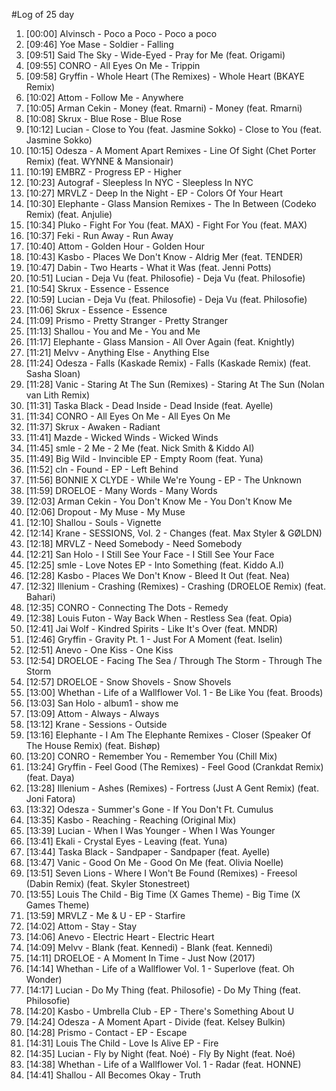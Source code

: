 #Log of 25 day

1. [00:00] Alvinsch - Poco a Poco - Poco a poco
1. [09:46] Yoe Mase - Soldier - Falling
1. [09:51] Said The Sky - Wide-Eyed - Pray for Me (feat. Origami)
1. [09:55] CONRO - All Eyes On Me - Trippin
1. [09:58] Gryffin - Whole Heart (The Remixes) - Whole Heart (BKAYE Remix)
1. [10:02] Attom - Follow Me - Anywhere
1. [10:05] Arman Cekin - Money (feat. Rmarni) - Money (feat. Rmarni)
1. [10:08] Skrux - Blue Rose - Blue Rose
1. [10:12] Lucian - Close to You (feat. Jasmine Sokko) - Close to You (feat. Jasmine Sokko)
1. [10:15] Odesza - A Moment Apart Remixes - Line Of Sight (Chet Porter Remix) (feat. WYNNE & Mansionair)
1. [10:19] EMBRZ - Progress EP - Higher
1. [10:23] Autograf - Sleepless In NYC - Sleepless In NYC
1. [10:27] MRVLZ - Deep In the Night - EP - Colors Of Your Heart
1. [10:30] Elephante - Glass Mansion Remixes - The In Between (Codeko Remix) (feat. Anjulie)
1. [10:34] Pluko - Fight For You (feat. MAX) - Fight For You (feat. MAX)
1. [10:37] Feki - Run Away - Run Away
1. [10:40] Attom - Golden Hour - Golden Hour
1. [10:43] Kasbo - Places We Don't Know - Aldrig Mer (feat. TENDER)
1. [10:47] Dabin - Two Hearts - What it Was (feat. Jenni Potts)
1. [10:51] Lucian - Deja Vu (feat. Philosofie) - Deja Vu (feat. Philosofie)
1. [10:54] Skrux - Essence - Essence
1. [10:59] Lucian - Deja Vu (feat. Philosofie) - Deja Vu (feat. Philosofie)
1. [11:06] Skrux - Essence - Essence
1. [11:09] Prismo - Pretty Stranger - Pretty Stranger
1. [11:13] Shallou - You and Me - You and Me
1. [11:17] Elephante - Glass Mansion - All Over Again (feat. Knightly)
1. [11:21] Melvv - Anything Else - Anything Else
1. [11:24] Odesza - Falls (Kaskade Remix) - Falls (Kaskade Remix) (feat. Sasha Sloan)
1. [11:28] Vanic - Staring At The Sun (Remixes) - Staring At The Sun (Nolan van Lith Remix)
1. [11:31] Taska Black - Dead Inside - Dead Inside (feat. Ayelle)
1. [11:34] CONRO - All Eyes On Me - All Eyes On Me
1. [11:37] Skrux - Awaken - Radiant
1. [11:41] Mazde - Wicked Winds - Wicked Winds
1. [11:45] smle - 2 Me - 2 Me (feat. Nick Smith & Kiddo AI)
1. [11:49] Big Wild - Invincible EP - Empty Room (feat. Yuna)
1. [11:52] cln - Found - EP - Left Behind
1. [11:56] BONNIE X CLYDE - While We're Young - EP - The Unknown
1. [11:59] DROELOE - Many Words - Many Words
1. [12:03] Arman Cekin - You Don't Know Me - You Don't Know Me
1. [12:06] Dropout - My Muse - My Muse
1. [12:10] Shallou - Souls - Vignette
1. [12:14] Krane - SESSIONS, Vol. 2 - Changes (feat. Max Styler & GØLDN)
1. [12:18] MRVLZ - Need Somebody - Need Somebody
1. [12:21] San Holo - I Still See Your Face - I Still See Your Face
1. [12:25] smle - Love Notes EP - Into Something (feat. Kiddo A.I)
1. [12:28] Kasbo - Places We Don't Know - Bleed It Out (feat. Nea)
1. [12:32] Illenium - Crashing (Remixes) - Crashing (DROELOE Remix) (feat. Bahari)
1. [12:35] CONRO - Connecting The Dots - Remedy
1. [12:38] Louis Futon - Way Back When - Restless Sea (feat. Opia)
1. [12:41] Jai Wolf - Kindred Spirits - Like It's Over (feat. MNDR)
1. [12:46] Gryffin - Gravity Pt. 1 - Just For A Moment (feat. Iselin)
1. [12:51] Anevo - One Kiss - One Kiss
1. [12:54] DROELOE - Facing The Sea / Through The Storm - Through The Storm
1. [12:57] DROELOE - Snow Shovels - Snow Shovels
1. [13:00] Whethan - Life of a Wallflower Vol. 1 - Be Like You (feat. Broods)
1. [13:03] San Holo - album1 - show me
1. [13:09] Attom - Always - Always
1. [13:12] Krane - Sessions - Outside
1. [13:16] Elephante - I Am The Elephante Remixes - Closer (Speaker Of The House Remix) (feat. Bishøp)
1. [13:20] CONRO - Remember You - Remember You (Chill Mix)
1. [13:24] Gryffin - Feel Good (The Remixes) - Feel Good (Crankdat Remix) (feat. Daya)
1. [13:28] Illenium - Ashes (Remixes) - Fortress (Just A Gent Remix) (feat. Joni Fatora)
1. [13:32] Odesza - Summer's Gone - If You Don't Ft. Cumulus
1. [13:35] Kasbo - Reaching - Reaching (Original Mix)
1. [13:39] Lucian - When I Was Younger - When I Was Younger
1. [13:41] Ekali - Crystal Eyes - Leaving (feat. Yuna)
1. [13:44] Taska Black - Sandpaper - Sandpaper (feat. Ayelle)
1. [13:47] Vanic - Good On Me - Good On Me (feat. Olivia Noelle)
1. [13:51] Seven Lions - Where I Won't Be Found (Remixes) - Freesol (Dabin Remix) (feat. Skyler Stonestreet)
1. [13:55] Louis The Child - Big Time (X Games Theme) - Big Time (X Games Theme)
1. [13:59] MRVLZ - Me & U - EP - Starfire
1. [14:02] Attom - Stay - Stay
1. [14:06] Anevo - Electric Heart - Electric Heart
1. [14:09] Melvv - Blank (feat. Kennedi) - Blank (feat. Kennedi)
1. [14:11] DROELOE - A Moment In Time - Just Now (2017)
1. [14:14] Whethan - Life of a Wallflower Vol. 1 - Superlove (feat. Oh Wonder)
1. [14:17] Lucian - Do My Thing (feat. Philosofie) - Do My Thing (feat. Philosofie)
1. [14:20] Kasbo - Umbrella Club - EP - There's Something About U
1. [14:24] Odesza - A Moment Apart - Divide (feat. Kelsey Bulkin)
1. [14:28] Prismo - Contact - EP - Escape
1. [14:31] Louis The Child - Love Is Alive EP - Fire
1. [14:35] Lucian - Fly by Night (feat. Noé) - Fly By Night (feat. Noé)
1. [14:38] Whethan - Life of a Wallflower Vol. 1 - Radar (feat. HONNE)
1. [14:41] Shallou - All Becomes Okay - Truth
